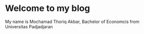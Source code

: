# Welcome to my blog

My name is Mochamad Thoriq Akbar, Bachelor of Economcis from Universitas Padjadjaran
